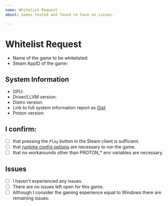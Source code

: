 ```yaml
---
name: Whitelist Request
about: Games tested and found to have no issues.

---
```


# Whitelist Request
- Name of the game to be whitelisted:
- Steam AppID of the game:

## System Information
- GPU: <!-- e.g. RX 580 or GTX 970 -->
- Driver/LLVM version: <!-- e.g. Mesa 18.2/7.0.0 or nvidia 396.54 -->
- Distro version: <!-- e.g. 4.17 -->
- Link to full system information report as [Gist](https://gist.github.com/):
- Proton version:

## I confirm:
- [ ] that pressing the `Play` button in the Steam client is sufficient.
- [ ] that [runtime config options](https://github.com/ValveSoftware/Proton#runtime-config-options) are necessary to run the game.
- [ ] that no workarounds other than PROTON_* env variables are necessary.

## Issues
- [ ] I haven't experienced any issues.
- [ ] There are no issues left open for this game.
- [ ] Although I consider the gaming experience equal to Windows there are remaining issues:

<!--
1. You can find the Steam AppID in the URL of the shop page of the game.
   e.g. for `The Witcher 3: Wild Hunt` the AppID is `292030`.
2. You can find your driver and Linux version, as well as your graphics
   processor's name in the system information report of Steam.
3. You can retrieve a full system information report by clicking
   `Help` > `System Information` in the Steam client on your machine.
4. Please copy it to your clipboard by pressing `Ctrl+A` and then `Ctrl+C`.
   Then paste it in a [Gist](https://gist.github.com/) and post the link in
   this issue to prevent chaos by too much info in one place.
5. Please search for open issues and pull requests by the name of the game and
   find out whether they are relevant and should be referenced above.
-->
